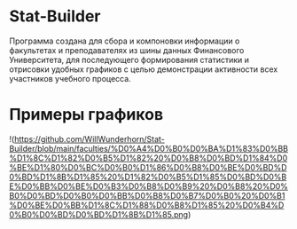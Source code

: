 # Stat-Builder
Программа создана для сбора и компоновки информации о факультетах и преподавателях из шины данных Финансового Университета, для последующего формирования статистики и отрисовки удобных графиков с целью демонстрации активности всех участников учебного процесса.

# Примеры графиков

!(https://github.com/WillWunderhorn/Stat-Builder/blob/main/faculties/%D0%A4%D0%B0%D0%BA%D1%83%D0%BB%D1%8C%D1%82%D0%B5%D1%82%20%D0%B8%D0%BD%D1%84%D0%BE%D1%80%D0%BC%D0%B0%D1%86%D0%B8%D0%BE%D0%BD%D0%BD%D1%8B%D1%85%20%D1%82%D0%B5%D1%85%D0%BD%D0%BE%D0%BB%D0%BE%D0%B3%D0%B8%D0%B9%20%D0%B8%20%D0%B0%D0%BD%D0%B0%D0%BB%D0%B8%D0%B7%D0%B0%20%D0%B1%D0%BE%D0%BB%D1%8C%D1%88%D0%B8%D1%85%20%D0%B4%D0%B0%D0%BD%D0%BD%D1%8B%D1%85.png)
